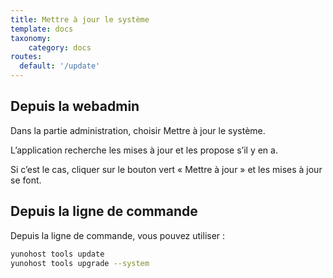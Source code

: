 ```yaml
---
title: Mettre à jour le système
template: docs
taxonomy:
    category: docs
routes:
  default: '/update'
---
```


## Depuis la webadmin

Dans la partie administration, choisir Mettre à jour le système.

L’application recherche les mises à jour et les propose s’il y en a.

Si c’est le cas, cliquer sur le bouton vert « Mettre à jour » et les mises à
jour se font.

## Depuis la ligne de commande

Depuis la ligne de commande, vous pouvez utiliser :

``` bash
yunohost tools update 
yunohost tools upgrade --system
```
